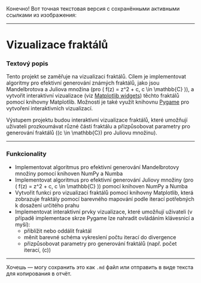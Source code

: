 Конечно! Вот точная текстовая версия с сохранёнными активными ссылками из изображения:

---

# Vizualizace fraktálů

### **Textový popis**

Tento projekt se zaměřuje na vizualizaci fraktálů. Cílem je implementovat algoritmy pro efektivní generování známých fraktálů, jako jsou Mandelbrotova a Juliova množina (pro \( f(z) = z^2 + c, c \in \mathbb{C} \)), a vytvořit interaktivní vizualizace (viz [Matplotlib widgets](https://matplotlib.org/stable/gallery/widgets/index.html)) těchto fraktálů pomocí knihovny Matplotlib. Možností je také využít knihovnu [Pygame](https://www.pygame.org/news) pro vytvoření interaktivních vizualizací.

Výstupem projektu budou interaktivní vizualizace fraktálů, které umožňují uživateli prozkoumávat různé části fraktálu a přizpůsobovat parametry pro generování fraktálů (\(c \in \mathbb{C}\) pro Juliovu množinu).

---

### **Funkcionality**

- Implementovat algoritmus pro efektivní generování Mandelbrotovy množiny pomocí knihoven NumPy a Numba  
- Implementovat algoritmus pro efektivní generování Juliovy množiny (pro \( f(z) = z^2 + c, c \in \mathbb{C} \)) pomocí knihoven NumPy a Numba  
- Vytvořit funkci pro vizualizaci fraktálů pomocí knihovny Matplotlib, která zobrazuje fraktály pomocí barevného mapování podle iterací potřebných k dosažení určitého prahu  
- Implementovat interaktivní prvky vizualizace, které umožňují uživateli (v případě implementace skrze Pygame lze nahradit ovládáním klávesnicí a myší):
  - přiblížit nebo oddálit fraktál  
  - měnit barevné schéma vykreslení počtu iterací do divergence  
  - přizpůsobovat parametry pro generování fraktálů (např. počet iterací, \(c\))  

---

Хочешь — могу сохранить это как `.md` файл или отправить в виде текста для копирования в отчёт.
